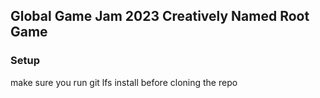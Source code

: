 ## Global Game Jam 2023 Creatively Named Root Game

### Setup

make sure you run git lfs install before cloning the repo